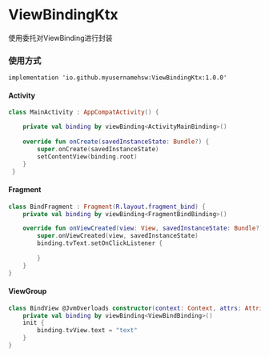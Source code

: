 # ViewBindingKtx
使用委托对ViewBinding进行封装

### 使用方式

`implementation 'io.github.myusernamehsw:ViewBindingKtx:1.0.0'`

#### Activity

```kotlin
class MainActivity : AppCompatActivity() {

    private val binding by viewBinding<ActivityMainBinding>()
    
    override fun onCreate(savedInstanceState: Bundle?) {
        super.onCreate(savedInstanceState)
        setContentView(binding.root)
    }
 }
```

#### Fragment

```kotlin
class BindFragment : Fragment(R.layout.fragment_bind) {
    private val binding by viewBinding<FragmentBindBinding>()

    override fun onViewCreated(view: View, savedInstanceState: Bundle?) {
        super.onViewCreated(view, savedInstanceState)
        binding.tvText.setOnClickListener {
            
        }
    }
}
```

#### ViewGroup

```kotlin
class BindView @JvmOverloads constructor(context: Context, attrs: AttributeSet?, defStyleAttr: Int = 0): FrameLayout(context, attrs, defStyleAttr) {
    private val binding by viewBinding<ViewBindBinding>()
    init {
        binding.tvView.text = "text"
    }
}
```

